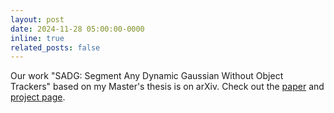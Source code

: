 ```yaml
---
layout: post
date: 2024-11-28 05:00:00-0000
inline: true
related_posts: false
---
```


Our work "SADG: Segment Any Dynamic Gaussian Without Object Trackers" based on my Master's thesis is on arXiv. Check out the [paper](https://arxiv.org/abs/2411.19290) and [project page](https://yunjinli.github.io/project-sadg/).
